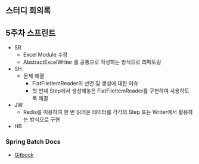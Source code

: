 ## 스터디 회의록

## 5주차 스프린트
- SR
    - Excel Module 수정
    - AbstractExcelWriter 를 공통으로 작성하는 방식으로 리펙토링
- SH
    - 문제 해결
        - FlatFileItemReader의 선언 및 생성에 대한 이슈
        - 첫 번재 Step에서 생성해놓은 FlatFileItemReader를 구현하여 사용하도록 해결
- JW
    - Redis를 이용하여 한 번 읽어온 데이터를 각각의 Step 또는 Writer에서 활용하는 방식으로 구현
- HB

### Spring Batch Docs
- [Gitbook](https://seokrae.gitbook.io/sr/springboot-batch)
